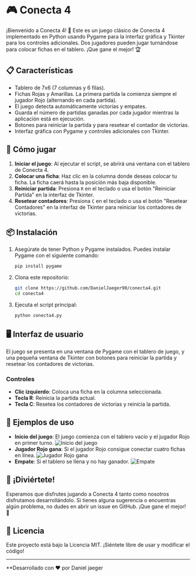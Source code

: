# 🎮 Conecta 4

¡Bienvenido a Conecta 4! 🎉 Este es un juego clásico de Conecta 4 implementado en Python usando Pygame para la interfaz gráfica y Tkinter para los controles adicionales. Dos jugadores pueden jugar turnándose para colocar fichas en el tablero. ¡Que gane el mejor! 🏆

## 📋 Características

- Tablero de 7x6 (7 columnas y 6 filas).
- Fichas Rojas y Amarillas. La primera partida la comienza siempre el jugador Rojo (alternando en cada partida).
- El juego detecta automáticamente victorias y empates.
- Guarda el número de partidas ganadas por cada jugador mientras la aplicación está en ejecución.
- Botones para reiniciar la partida y para resetear el contador de victorias.
- Interfaz gráfica con Pygame y controles adicionales con Tkinter.

## 🚀 Cómo jugar

1. **Iniciar el juego**: Al ejecutar el script, se abrirá una ventana con el tablero de Conecta 4.
2. **Colocar una ficha**: Haz clic en la columna donde deseas colocar tu ficha. La ficha caerá hasta la posición más baja disponible.
3. **Reiniciar partida**: Presiona `R` en el teclado o usa el botón "Reiniciar Partida" en la interfaz de Tkinter.
4. **Resetear contadores**: Presiona `C` en el teclado o usa el botón "Resetear Contadores" en la interfaz de Tkinter para reiniciar los contadores de victorias.

## 📦 Instalación

1. Asegúrate de tener Python y Pygame instalados. Puedes instalar Pygame con el siguiente comando:
    ```bash
    pip install pygame
    ```
2. Clona este repositorio:
    ```bash
    git clone https://github.com/DanielJaeger90/conecta4.git
    cd conecta4
    ```
3. Ejecuta el script principal:
    ```bash
    python conecta4.py
    ```

## 🖥️ Interfaz de usuario

El juego se presenta en una ventana de Pygame con el tablero de juego, y una pequeña ventana de Tkinter con botones para reiniciar la partida y resetear los contadores de victorias.

### Controles

- **Clic izquierdo**: Coloca una ficha en la columna seleccionada.
- **Tecla R**: Reinicia la partida actual.
- **Tecla C**: Resetea los contadores de victorias y reinicia la partida.

## 🏅 Ejemplos de uso

- **Inicio del juego**: El juego comienza con el tablero vacío y el jugador Rojo en primer turno.
    ![Inicio del juego](./screenshots/inicio.png)
- **Jugador Rojo gana**: Si el jugador Rojo consigue conectar cuatro fichas en línea.
    ![Jugador Rojo gana](./screenshots/rojo_gana.png)
- **Empate**: Si el tablero se llena y no hay ganador.
    ![Empate](./screenshots/empate.png)

## 🎉 ¡Diviértete!

Esperamos que disfrutes jugando a Conecta 4 tanto como nosotros disfrutamos desarrollándolo. Si tienes alguna sugerencia o encuentras algún problema, no dudes en abrir un issue en GitHub. ¡Que gane el mejor! 🤩

## 📝 Licencia

Este proyecto está bajo la Licencia MIT. ¡Siéntete libre de usar y modificar el código!

---

**Desarrollado con ❤️ por Daniel jaeger
